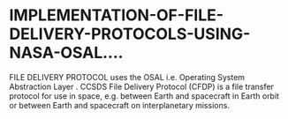 # IMPLEMENTATION-OF-FILE-DELIVERY-PROTOCOLS-USING-NASA-OSAL....
FILE DELIVERY PROTOCOL uses the OSAL i.e. Operating System Abstraction Layer . CCSDS File Delivery Protocol (CFDP) is a file transfer protocol for use in space, e.g. between Earth and spacecraft in Earth orbit or between Earth and spacecraft on interplanetary missions.
